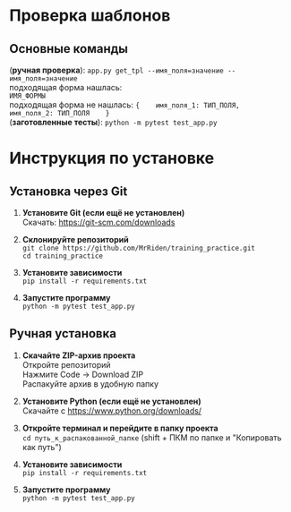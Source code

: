 # Проверка шаблонов  

## Основные команды  
(**ручная проверка**): `app.py get_tpl --имя_поля=значение --имя_поля=значение`   
подходящая форма нашлась:  
`ИМЯ_ФОРМЫ`  
подходящая форма не нашлась:
`{   
  имя_поля_1: ТИП_ПОЛЯ,   
  имя_поля_2: ТИП_ПОЛЯ   
}`     
(**заготовленные тесты**): `python -m pytest test_app.py`                    

# Инструкция по установке  

## Установка через Git

1. **Установите Git (если ещё не установлен)**    
  Скачать: https://git-scm.com/downloads  

2. **Склонируйте репозиторий**  
  `git clone https://github.com/MrRiden/training_practice.git`  
  `cd training_practice`  

3. **Установите зависимости**  
  `pip install -r requirements.txt`  

4. **Запустите программу**  
  `python -m pytest test_app.py`  

## Ручная установка  

1. **Скачайте ZIP-архив проекта**  
  Откройте репозиторий  
  Нажмите Code -> Download ZIP  
  Распакуйте архив в удобную папку  

2. **Установите Python (если ещё не установлен)**  
  Скачайте с https://www.python.org/downloads/  

3. **Откройте терминал и перейдите в папку проекта**  
  `cd путь_к_распакованной_папке` (shift + ПКМ по папке и "Копировать как путь")  

4. **Установите зависимости**  
  `pip install -r requirements.txt`  

5. **Запустите программу**  
  `python -m pytest test_app.py`  
